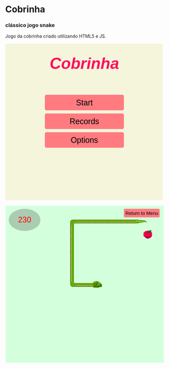 
# Cobrinha
### clássico jogo snake

Jogo da cobrinha criado utilizando HTML5 e JS.

![Menu Principal](https://github.com/viniciusrplima/cobrinha/blob/master/screenshot1.png)

![Gameplay](https://github.com/viniciusrplima/cobrinha/blob/master/screenshot2.png)

